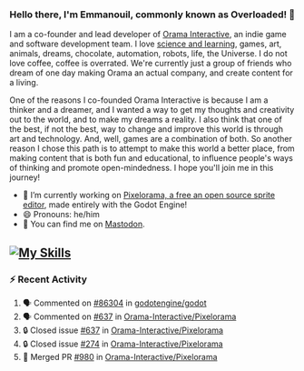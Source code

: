 ### Hello there, I'm Emmanouil, commonly known as Overloaded! 👋
I am a co-founder and lead developer of [Orama Interactive](https://www.oramainteractive.com/), an indie game and software development team. I love [science and learning](https://github.com/OverloadedOrama/KnowledgeBase), games, art, animals, dreams, chocolate, automation, robots, life, the Universe. I do not love coffee, coffee is overrated. We're currently just a group of friends who dream of one day making Orama an actual company, and create content for a living.

One of the reasons I co-founded Orama Interactive is because I am a thinker and a dreamer, and I wanted a way to get my thoughts and creativity out to the world, and to make my dreams a reality. I also think that one of the best, if not the best, way to change and improve this world is through art and technology. And, well, games are a combination of both. So another reason I chose this path is to attempt to make this world a better place, from making content that is both fun and educational, to influence people's ways of thinking and promote open-mindedness. I hope you'll join me in this journey!

- 🔭 I’m currently working on [Pixelorama, a free an open source sprite editor](https://github.com/Orama-Interactive/Pixelorama), made entirely with the Godot Engine!
- 😄 Pronouns: he/him
- 🐘 You can find me on <a rel="me" href="https://mastodon.social/@Overloaded">Mastodon</a>.

[![My Skills](https://skillicons.dev/icons?i=godot,py,cpp,cs,git,linux,html)](https://skillicons.dev)
---

### :zap: Recent Activity

<!--START_SECTION:activity-->
1. 🗣 Commented on [#86304](https://github.com/godotengine/godot/pull/86304#issuecomment-1908118407) in [godotengine/godot](https://github.com/godotengine/godot)
2. 🗣 Commented on [#637](https://github.com/Orama-Interactive/Pixelorama/issues/637#issuecomment-1907247101) in [Orama-Interactive/Pixelorama](https://github.com/Orama-Interactive/Pixelorama)
3. 🔒 Closed issue [#637](https://github.com/Orama-Interactive/Pixelorama/issues/637) in [Orama-Interactive/Pixelorama](https://github.com/Orama-Interactive/Pixelorama)
4. 🔒 Closed issue [#274](https://github.com/Orama-Interactive/Pixelorama/issues/274) in [Orama-Interactive/Pixelorama](https://github.com/Orama-Interactive/Pixelorama)
5. 🎉 Merged PR [#980](https://github.com/Orama-Interactive/Pixelorama/pull/980) in [Orama-Interactive/Pixelorama](https://github.com/Orama-Interactive/Pixelorama)
<!--END_SECTION:activity-->

<!--
**OverloadedOrama/OverloadedOrama** is a ✨ _special_ ✨ repository because its `README.md` (this file) appears on your GitHub profile.

Here are some ideas to get you started:

- 👯 I’m looking to collaborate on ...
- 🤔 I’m looking for help with ...
- 💬 Ask me about ...
- 📫 How to reach me: ...
- ⚡ Fun fact: ...
-->
